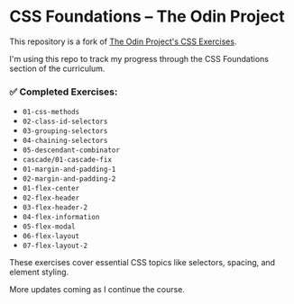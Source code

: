 # CSS Foundations – The Odin Project

This repository is a fork of [The Odin Project's CSS Exercises](https://github.com/TheOdinProject/css-exercises).

I'm using this repo to track my progress through the CSS Foundations section of the curriculum.

### ✅ Completed Exercises:

- `01-css-methods`
- `02-class-id-selectors`
- `03-grouping-selectors`
- `04-chaining-selectors`
- `05-descendant-combinator`
- `cascade/01-cascade-fix`
- `01-margin-and-padding-1`
- `02-margin-and-padding-2`
- `01-flex-center`
- `02-flex-header`
- `03-flex-header-2`
- `04-flex-information`
- `05-flex-modal`
- `06-flex-layout`
- `07-flex-layout-2`

These exercises cover essential CSS topics like selectors, spacing, and element styling.

More updates coming as I continue the course.
